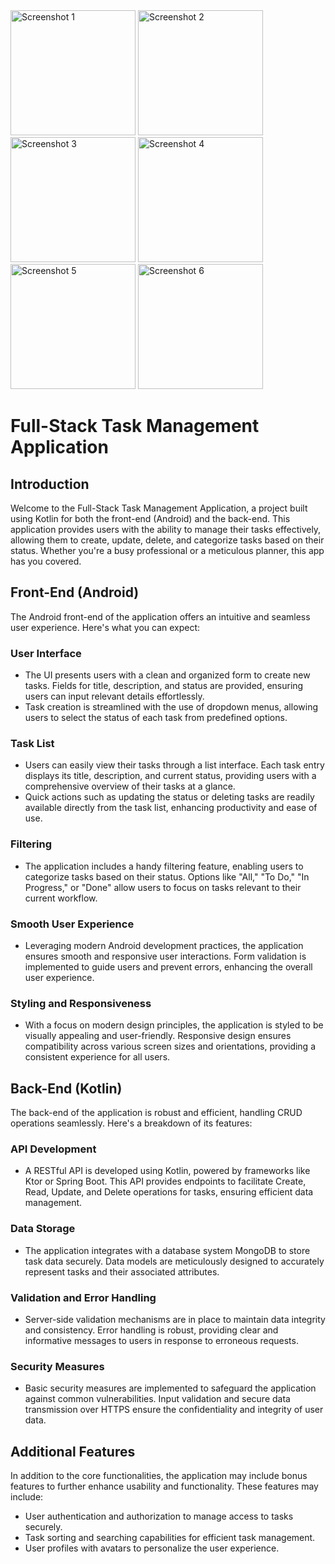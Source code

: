 <div>
    <img src="https://github.com/bibekanandan892/TaskManager/assets/48781831/48144731-f53c-4c35-bf16-6c520e3c6c3c" alt="Screenshot 1" width="200"/>
    <img src="https://github.com/bibekanandan892/TaskManager/assets/48781831/a3b6fe4b-0ae5-4c8a-84ef-828e64adfb4e" alt="Screenshot 2" width="200"/>
    <img src="https://github.com/bibekanandan892/TaskManager/assets/48781831/4dbed389-2a00-4bef-9a58-e99e174f4b00" alt="Screenshot 3" width="200"/>
    <img src="https://github.com/bibekanandan892/TaskManager/assets/48781831/b8c1938f-c4e9-406e-947d-4df18161dad8" alt="Screenshot 4" width="200"/>
    <img src="https://github.com/bibekanandan892/TaskManager/assets/48781831/b422eb81-b5a9-4f24-8fd5-fea394a0aec1" alt="Screenshot 5" width="200"/>
    <img src="https://github.com/bibekanandan892/TaskManager/assets/48781831/2385b63f-42f9-4b33-9fb2-08a7cb0dced5" alt="Screenshot 6" width="200"/>
</div>


# Full-Stack Task Management Application

## Introduction

Welcome to the Full-Stack Task Management Application, a project built using Kotlin for both the front-end (Android) and the back-end. This application provides users with the ability to manage their tasks effectively, allowing them to create, update, delete, and categorize tasks based on their status. Whether you're a busy professional or a meticulous planner, this app has you covered.

## Front-End (Android)

The Android front-end of the application offers an intuitive and seamless user experience. Here's what you can expect:

### User Interface
- The UI presents users with a clean and organized form to create new tasks. Fields for title, description, and status are provided, ensuring users can input relevant details effortlessly.
- Task creation is streamlined with the use of dropdown menus, allowing users to select the status of each task from predefined options.

### Task List
- Users can easily view their tasks through a list interface. Each task entry displays its title, description, and current status, providing users with a comprehensive overview of their tasks at a glance.
- Quick actions such as updating the status or deleting tasks are readily available directly from the task list, enhancing productivity and ease of use.

### Filtering
- The application includes a handy filtering feature, enabling users to categorize tasks based on their status. Options like "All," "To Do," "In Progress," or "Done" allow users to focus on tasks relevant to their current workflow.

### Smooth User Experience
- Leveraging modern Android development practices, the application ensures smooth and responsive user interactions. Form validation is implemented to guide users and prevent errors, enhancing the overall user experience.

### Styling and Responsiveness
- With a focus on modern design principles, the application is styled to be visually appealing and user-friendly. Responsive design ensures compatibility across various screen sizes and orientations, providing a consistent experience for all users.

## Back-End (Kotlin)

The back-end of the application is robust and efficient, handling CRUD operations seamlessly. Here's a breakdown of its features:

### API Development
- A RESTful API is developed using Kotlin, powered by frameworks like Ktor or Spring Boot. This API provides endpoints to facilitate Create, Read, Update, and Delete operations for tasks, ensuring efficient data management.

### Data Storage
- The application integrates with a database system  MongoDB to store task data securely. Data models are meticulously designed to accurately represent tasks and their associated attributes.

### Validation and Error Handling
- Server-side validation mechanisms are in place to maintain data integrity and consistency. Error handling is robust, providing clear and informative messages to users in response to erroneous requests.

### Security Measures
- Basic security measures are implemented to safeguard the application against common vulnerabilities. Input validation and secure data transmission over HTTPS ensure the confidentiality and integrity of user data.

## Additional Features

In addition to the core functionalities, the application may include bonus features to further enhance usability and functionality. These features may include:

- User authentication and authorization to manage access to tasks securely.
- Task sorting and searching capabilities for efficient task management.
- User profiles with avatars to personalize the user experience.
